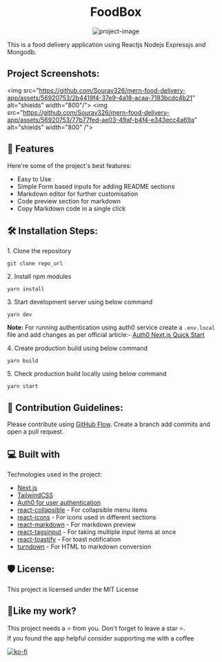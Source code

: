 <h1 align="center" id="title">FoodBox</h1>

<p align="center"><img src="https://socialify.git.ci/Sourav326/mern-food-delivery-app/image?description=1&amp;descriptionEditable=This%20is%20a%20food%20delivery%20application%20using%20Reactjs%2C%20Nodejs%2C%20Expressjs%2C%20and%20Mongodb.&amp;font=Inter&amp;issues=1&amp;language=1&amp;logo=https%3A%2F%2Fwww.aalpha.net%2Fwp-content%2Fuploads%2F2021%2F09%2Fbenefits-of-mern-stack.png&amp;name=1&amp;owner=1&amp;pattern=Plus&amp;stargazers=1&amp;theme=Auto" alt="project-image"></p>

<p id="description">This is a food delivery application using Reactjs Nodejs Expressjs and Mongodb.</p>

<h2>Project Screenshots:</h2>

<img src="https://github.com/Sourav326/mern-food-delivery-app/assets/56920753/2b4419f4-37e9-4a18-acaa-7183bcdc4b21" alt="shields" width="800"/">
<img src="https://github.com/Sourav326/mern-food-delivery-app/assets/56920753/77b77fed-ae03-49af-b4f4-e343ecc4a69a" alt="shields" width="800" /">
  
  
<h2>🧐 Features</h2>

Here're some of the project's best features:

*   Easy to Use
*   Simple Form based inputs for adding README sections
*   Markdown editor for further customisation
*   Code preview section for markdown
*   Copy Markdown code in a single click

<h2>🛠️ Installation Steps:</h2>

<p>1. Clone the repository</p>

```
git clone repo_url
```

<p>2. Install npm modules</p>

```
yarn install
```

<p>3. Start development server using below command</p>

```
yarn dev
```
**Note:** For running authentication using auth0 service create a `.env.local` file and add changes as per official article:-
<a href="https://auth0.com/docs/quickstart/webapp/nextjs/01-login#configure-the-sdk">Auth0 Next.js Quick Start</a>

<p>4. Create production build using below command</p>

```
yarn build
```

<p>5. Check production build locally using below command</p>

```
yarn start
```

<h2>🍰 Contribution Guidelines:</h2>

Please contribute using [GitHub Flow](https://guides.github.com/introduction/flow/). Create a branch add commits and open a pull request.

  
  
<h2>💻 Built with</h2>

Technologies used in the project:

*  [Next.js](https://nextjs.org/) 
*  [TailwindCSS](https://tailwindcss.com/)  
*  [Auth0 for user authentication](https://auth0.com/docs/quickstart/webapp/nextjs) 
*  [react-collapsible](https://www.npmjs.com/package/react-collapsible)  - For collapsible menu items
*  [react-icons](https://www.npmjs.com/package/react-icons)  - For icons used in different sections
*  [react-markdown](https://www.npmjs.com/package/react-markdown)  - For markdown preview
*  [react-tagsinput](https://www.npmjs.com/package/react-tagsinput)  - For taking multiple input items at once
*  [react-toastify](https://www.npmjs.com/package/react-toastify)  - For toast notification
*  [turndown](https://www.npmjs.com/package/turndown)  - For HTML to markdown conversion

<h2>🛡️ License:</h2>

This project is licensed under the MIT License

<h2>💖Like my work?</h2>

This project needs a ⭐️ from you. Don't forget to leave a star ⭐️.   
If you found the app helpful consider supporting me with a coffee


[![ko-fi](https://ko-fi.com/img/githubbutton_sm.svg)](https://ko-fi.com/T6T24KNL5)
